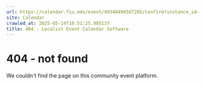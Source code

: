 ```yaml
---
url: https://calendar.fiu.edu/event/49340494567265/confirm?instance_id=49340494571364&return=https%3A%2F%2Fcalendar.fiu.edu%2Ffiu_in_dc_328
site: Calendar
crawled_at: 2025-05-14T18:51:25.905137
title: 404 - Localist Event Calendar Software
---
```


# 404 - not found
We couldn't find the page on this community event platform.
